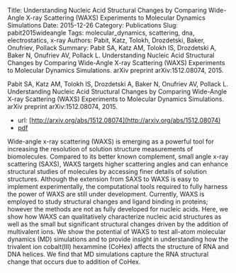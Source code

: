 Title: Understanding Nucleic Acid Structural Changes by Comparing Wide-Angle X-ray Scattering (WAXS) Experiments to Molecular Dynamics Simulations
Date: 2015-12-26
Category: Publications
Slug: pabit2015wideangle
Tags: molecular_dynamics, scattering, dna, electrostatics, x-ray
Authors: Pabit, Katz, Tolokh, Drozdetski, Baker, Onufriev, Pollack
Summary: Pabit SA, Katz AM, Tolokh IS, Drozdetski A, Baker N, Onufriev AV, Pollack L. Understanding Nucleic Acid Structural Changes by Comparing Wide-Angle X-ray Scattering (WAXS) Experiments to Molecular Dynamics Simulations. arXiv preprint arXiv:1512.08074, 2015. 

Pabit SA, Katz AM, Tolokh IS, Drozdetski A, Baker N, Onufriev AV, Pollack L. Understanding Nucleic Acid Structural Changes by Comparing Wide-Angle X-ray Scattering (WAXS) Experiments to Molecular Dynamics Simulations. arXiv preprint arXiv:1512.08074, 2015. 

* url: [http://arxiv.org/abs/1512.08074](http://arxiv.org/abs/1512.08074)
* [pdf](http://sobolevnrm.github.io/papers/pabit2015wideangle.pdf)

Wide-angle x-ray scattering (WAXS) is emerging as a powerful tool for increasing the resolution of solution structure measurements of biomolecules. Compared to its better known complement, small angle x-ray scattering (SAXS), WAXS targets higher scattering angles and can enhance structural studies of molecules by accessing finer details of solution structures. Although the extension from SAXS to WAXS is easy to implement experimentally, the computational tools required to fully harness the power of WAXS are still under development. Currently, WAXS is employed to study structural changes and ligand binding in proteins; however the methods are not as fully developed for nucleic acids. Here, we show how WAXS can qualitatively characterize nucleic acid structures as well as the small but significant structural changes driven by the addition of multivalent ions. We show the potential of WAXS to test all-atom molecular dynamics (MD) simulations and to provide insight in understanding how the trivalent ion cobalt(III) hexammine (CoHex) affects the structure of RNA and DNA helices. We find that MD simulations capture the RNA structural change that occurs due to addition of CoHex.
